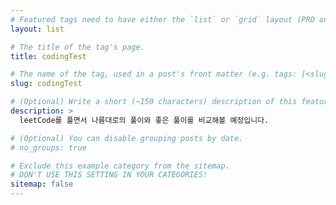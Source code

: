 ```yaml
---
# Featured tags need to have either the `list` or `grid` layout (PRO only).
layout: list

# The title of the tag's page.
title: codingTest

# The name of the tag, used in a post's front matter (e.g. tags: [<slug>]).
slug: codingTest

# (Optional) Write a short (~150 characters) description of this featured tag.
description: >
  leetCode를 풀면서 나름대로의 풀이와 좋은 풀이를 비교해볼 예정입니다.

# (Optional) You can disable grouping posts by date.
# no_groups: true

# Exclude this example category from the sitemap.
# DON'T USE THIS SETTING IN YOUR CATEGORIES!
sitemap: false
---
```

